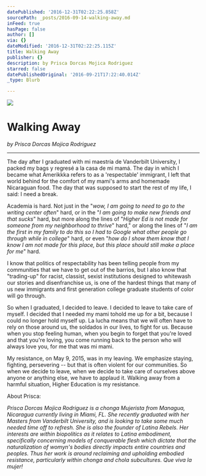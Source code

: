 ```yaml
---
datePublished: '2016-12-31T02:22:25.858Z'
sourcePath: _posts/2016-09-14-walking-away.md
inFeed: true
hasPage: false
author: []
via: {}
dateModified: '2016-12-31T02:22:25.115Z'
title: Walking Away
publisher: {}
description: by Prisca Dorcas Mojica Rodriguez
starred: false
datePublishedOriginal: '2016-09-21T17:22:40.014Z'
_type: Blurb

---
```

![](https://the-grid-user-content.s3-us-west-2.amazonaws.com/ee037498-35cf-4f46-b20b-632641d4a6af.jpg)

# Walking Away

_by Prisca Dorcas Mojica Rodriguez_

---

The day after I graduated with mi maestría de Vanderbilt University, I packed my bags y regresé a la casa de mi mamá. The day in which I became what Amerikkka refers to as a 'respectable' immigrant, I left that world behind for the comfort of my mami's arms and homemade Nicaraguan food. The day that was supposed to start the rest of my life, I said: I need a break.

Academia is hard. Not just in the "_wow, I am going to need to go to the writing center often_" hard, or in the "_I am going to make new friends and that sucks_" hard, but more along the lines of "_Higher Ed is not made for someone from my neighborhood to thrive_" hard," or along the lines of "_I am the first in my family to do this so I had to Google what other people go through while in college_" hard, or even "_how do I show them know that I know I am not made for this place, but this place should still make a place for me_" hard.

I know that politics of respectability has been telling people from my communities that we have to get out of the barrios, but I also know that "trading-up" for racist, classist, sexist institutions designed to whitewash our stories and disenfranchise us, is one of the hardest things that many of us new immigrants and first generation college graduate students of color will go through.

So when I graduated, I decided to leave. I decided to leave to take care of myself. I decided that I needed my mami tohold me up for a bit, because I could no longer hold myself up. La lucha means that we will often have to rely on those around us, the soldados in our lives, to fight for us. Because when you stop feeling human, when you begin to forget that you're loved and that you're loving, you come running back to the person who will always love you, for me that was mi mami.

My resistance, on May 9, 2015, was in my leaving. We emphasize staying, fighting, persevering -- but that is often violent for our communities. So when we decide to leave, when we decide to take care of ourselves above anyone or anything else, we have to applaud it. Walking away from a harmful situation, Higher Education is my resistance.

About Prisca:

_Prisca Dorcas Mojica Rodriguez is a chonga Mujerista from Managua, Nicaragua currently living in Miami, FL. She recently graduated with her Masters from Vanderbilt University, and is looking to take some much needed time off to refresh. She is also the founder of Latina Rebels. Her interests are within biopolitics as it relates to Latina embodiment, specifically concerning models of conquerable flesh which dictate that the naturalization of womyn's bodies directly impacts entire countries and peoples. Thus her work is around reclaiming and upholding embodied resistance, particularly within chonga and chola subcultures. Que viva la mujer!_